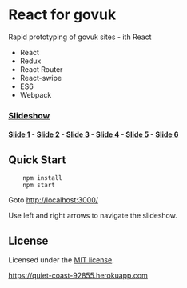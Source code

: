 # React for govuk
Rapid prototyping of govuk sites - ith React

  * React
  * Redux
  * React Router
  * React-swipe
  * ES6
  * Webpack



### [Slideshow](https://quiet-coast-92855.herokuapp.com/#carousel)

#### [Slide 1](https://quiet-coast-92855.herokuapp.com/#slide1) - [Slide 2](https://quiet-coast-92855.herokuapp.com/#slide2) - [Slide 3](https://quiet-coast-92855.herokuapp.com/#slide3) - [Slide 4](https://quiet-coast-92855.herokuapp.com/#slide4) - [Slide 5](https://quiet-coast-92855.herokuapp.com/#slide5) - [Slide 6](https://quiet-coast-92855.herokuapp.com/#slide6)



## Quick Start

```
    npm install
    npm start
```

Goto [http://localhost:3000/](http://localhost:3000/)

Use left and right arrows to navigate the slideshow. 


## License

Licensed under the [MIT license](https://raw.githubusercontent.com/coder36/react-slides/master/LICENSE).

https://quiet-coast-92855.herokuapp.com